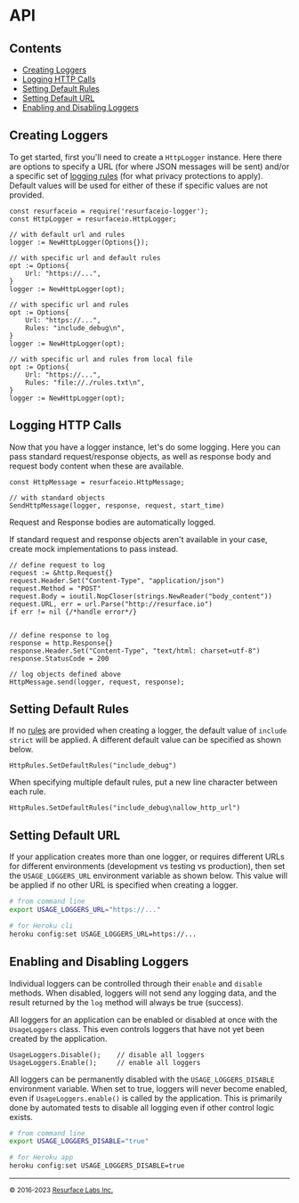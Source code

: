 # API

## Contents

<ul>
<li><a href="#creating_loggers">Creating Loggers</a></li>
<li><a href="#logging_http">Logging HTTP Calls</a></li>
<li><a href="#setting_default_rules">Setting Default Rules</a></li>
<li><a href="#setting_default_url">Setting Default URL</a></li>
<li><a href="#enabling_and_disabling_loggers">Enabling and Disabling Loggers</a></li>
</ul>

<a name="creating_loggers"/>

## Creating Loggers

To get started, first you'll need to create a `HttpLogger` instance. Here there are options to specify a URL (for where JSON
messages will be sent) and/or a specific set of <a href="https://resurface.io/rules.html">logging rules</a> (for what privacy
protections to apply). Default values will be used for either of these if specific values are not provided.

```golang
const resurfaceio = require('resurfaceio-logger');
const HttpLogger = resurfaceio.HttpLogger;

// with default url and rules
logger := NewHttpLogger(Options{});

// with specific url and default rules
opt := Options{
    Url: "https://...",
}
logger := NewHttpLogger(opt);

// with specific url and rules
opt := Options{
    Url: "https://...",
    Rules: "include_debug\n",
}
logger := NewHttpLogger(opt);

// with specific url and rules from local file
opt := Options{
    Url: "https://...",
    Rules: "file://./rules.txt\n",
}
logger := NewHttpLogger(opt);
```

<a name="logging_http"/>

## Logging HTTP Calls

Now that you have a logger instance, let's do some logging. Here you can pass standard request/response objects, as well
as response body and request body content when these are available.

```golang
const HttpMessage = resurfaceio.HttpMessage;

// with standard objects
SendHttpMessage(logger, response, request, start_time)
```

Request and Response bodies are automatically logged.

If standard request and response objects aren't available in your case, create mock implementations to pass instead.

```golang
// define request to log
request := &http.Request{}
request.Header.Set("Content-Type", "application/json")
request.Method = "POST"
request.Body = ioutil.NopCloser(strings.NewReader("body_content"))
request.URL, err = url.Parse("http://resurface.io")
if err != nil {/*handle error*/}


// define response to log
response = http.Response{}
response.Header.Set("Content-Type", "text/html: charset=utf-8")
response.StatusCode = 200

// log objects defined above
HttpMessage.send(logger, request, response);
```

<a name="setting_default_rules"/>

## Setting Default Rules

If no <a href="https://resurface.io/rules.html">rules</a> are provided when creating a logger, the default value of
`include strict` will be applied. A different default value can be specified as shown below.

```golang
HttpRules.SetDefaultRules("include_debug")
```

When specifying multiple default rules, put a new line character between each rule.

```golang
HttpRules.SetDefaultRules("include_debug\nallow_http_url")
```

<a name="setting_default_url"/>

## Setting Default URL

If your application creates more than one logger, or requires different URLs for different environments (development vs
testing vs production), then set the `USAGE_LOGGERS_URL` environment variable as shown below. This value will be applied if no
other URL is specified when creating a logger.

```bash
# from command line
export USAGE_LOGGERS_URL="https://..."

# for Heroku cli
heroku config:set USAGE_LOGGERS_URL=https://...
```

<a name="enabling_and_disabling_loggers"/>

## Enabling and Disabling Loggers

Individual loggers can be controlled through their `enable` and `disable` methods. When disabled, loggers will
not send any logging data, and the result returned by the `log` method will always be true (success).

All loggers for an application can be enabled or disabled at once with the `UsageLoggers` class. This even controls
loggers that have not yet been created by the application.

```golang
UsageLoggers.Disable();    // disable all loggers
UsageLoggers.Enable();     // enable all loggers
```

All loggers can be permanently disabled with the `USAGE_LOGGERS_DISABLE` environment variable. When set to true,
loggers will never become enabled, even if `UsageLoggers.enable()` is called by the application. This is primarily
done by automated tests to disable all logging even if other control logic exists.

```bash
# from command line
export USAGE_LOGGERS_DISABLE="true"

# for Heroku app
heroku config:set USAGE_LOGGERS_DISABLE=true
```

---

<small>&copy; 2016-2023 <a href="https://resurface.io">Resurface Labs Inc.</a></small>
